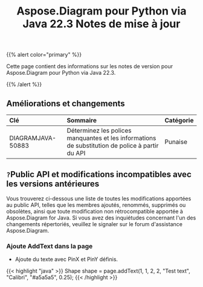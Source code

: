 ﻿---
title: Aspose.Diagram pour Python via Java 22.3 Notes de mise à jour
type: docs
weight: 25
url: /fr/java/aspose-diagram-for-python-via-java-22-3-release-notes/
---
{{% alert color="primary" %}}

Cette page contient des informations sur les notes de version pour Aspose.Diagram pour Python via Java 22.3.

{{% /alert %}}
## **Améliorations et changements**  ##

|**Clé**|**Sommaire**|**Catégorie**|
|:- |:- |:- |
|DIAGRAMJAVA-50883|Déterminez les polices manquantes et les informations de substitution de police à partir du API|Punaise|

## `?`**Public API et modifications incompatibles avec les versions antérieures**
Vous trouverez ci-dessous une liste de toutes les modifications apportées au public API, telles que les membres ajoutés, renommés, supprimés ou obsolètes, ainsi que toute modification non rétrocompatible apportée à Aspose.Diagram for Java. Si vous avez des inquiétudes concernant l'un des changements répertoriés, veuillez le signaler sur le forum d'assistance Aspose.Diagram.

### **Ajoute AddText dans la page**
- Ajoute du texte avec PinX et PinY définis.

{{< highlight "java" >}}
Shape shape = page.addText(1, 1, 2, 2, "Test text", "Calibri", "#a5a5a5", 0.25);
{{< /highlight >}}

